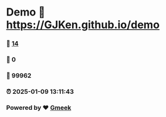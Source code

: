 # Demo :link: https://GJKen.github.io/demo 
### :page_facing_up: [14](https://GJKen.github.io/demo/tag.html) 
### :speech_balloon: 0 
### :hibiscus: 99962 
### :alarm_clock: 2025-01-09 13:11:43 
### Powered by :heart: [Gmeek](https://github.com/Meekdai/Gmeek)
